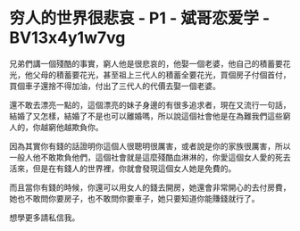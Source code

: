 # 穷人的世界很悲哀 - P1 - 斌哥恋爱学 - BV13x4y1w7vg

兄弟們講一個殘酷的事實，窮人他是很悲哀的，他娶一個老婆，他自己的積蓄要花光，他父母的積蓄要花光，甚至祖上三代人的積蓄全要花光，買個房子付個首付，買個車子還捨不得加油，付出了三代人的代價去娶一個老婆。

還不敢去漂亮一點的，這個漂亮的妹子身邊的有很多追求者，現在又流行一句話，結婚了又怎樣，結婚了不是也可以離婚嗎，所以說這個社會他是在為難我們這些窮人的，你越窮他越欺負你。

因為其實你有錢的話證明你這個人很聰明很厲害，或者說是你的家族很厲害，所以一般人他不敢欺負他們，這個社會就是這麼殘酷血淋淋的，你愛這個女人愛的死去活來，但是在有錢人的世界裡，你就會發現這個女人她是免費的。

而且當你有錢的時候，你還可以用女人的錢去開房，她還會非常開心的去付房費，她也不敢問你要房子，也不敢問你要車子，她只要知道你能賺錢就行了。

想學更多請私信我。